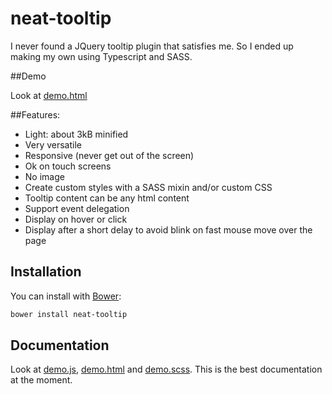 # neat-tooltip
I never found a JQuery tooltip plugin that satisfies me. So I ended up making my own using Typescript and SASS.

##Demo

Look at [demo.html](http://htmlpreview.github.io/?https://github.com/Monstroplante/neat-tooltip/blob/master/dist/demo.htm)

##Features:
- Light: about 3kB minified
- Very versatile
- Responsive (never get out of the screen)
- Ok on touch screens
- No image
- Create custom styles with a SASS mixin and/or custom CSS
- Tooltip content can be any html content
- Support event delegation
- Display on hover or click
- Display after a short delay to avoid blink on fast mouse move over the page

## Installation

You can install with [Bower](http://bower.io/):

```bash
bower install neat-tooltip
```

## Documentation
Look at [demo.js](dist/demo.js), [demo.html](dist/demo.htm) and [demo.scss](sass/demo.scss). This is the best documentation at the moment.



